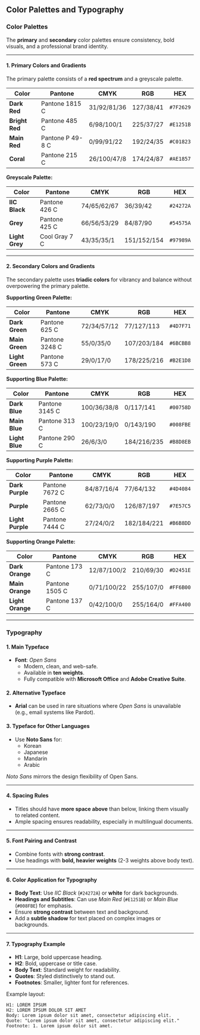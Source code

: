 ## Color Palettes and Typography

### **Color Palettes**
The **primary** and **secondary** color palettes ensure consistency, bold visuals, and a professional brand identity.

---

#### **1. Primary Colors and Gradients**
The primary palette consists of a **red spectrum** and a greyscale palette.

| **Color**       | **Pantone**      | **CMYK**           | **RGB**           | **HEX**       |
|-----------------|-----------------|-------------------|------------------|--------------|
| **Dark Red**    | Pantone 1815 C   | 31/92/81/36       | 127/38/41        | `#7F2629`    |
| **Bright Red**  | Pantone 485 C    | 6/98/100/1        | 225/37/27        | `#E1251B`    |
| **Main Red**    | Pantone P 49-8 C | 0/99/91/22        | 192/24/35        | `#C01823`    |
| **Coral**       | Pantone 215 C    | 26/100/47/8       | 174/24/87        | `#AE1857`    |

**Greyscale Palette:**

| **Color**        | **Pantone**         | **CMYK**           | **RGB**          | **HEX**       |
|------------------|--------------------|------------------|-----------------|---------------|
| **IIC Black**     | Pantone 426 C       | 74/65/62/67        | 36/39/42         | `#24272A`     |
| **Grey**          | Pantone 425 C       | 66/56/53/29        | 84/87/90         | `#54575A`     |
| **Light Grey**    | Cool Gray 7 C       | 43/35/35/1         | 151/152/154      | `#97989A`     |

---

#### **2. Secondary Colors and Gradients**
The secondary palette uses **triadic colors** for vibrancy and balance without overpowering the primary palette.

**Supporting Green Palette:**

| **Color**        | **Pantone**         | **CMYK**           | **RGB**          | **HEX**       |
|------------------|--------------------|------------------|-----------------|---------------|
| **Dark Green**    | Pantone 625 C       | 72/34/57/12        | 77/127/113       | `#4D7F71`     |
| **Main Green**    | Pantone 3248 C      | 55/0/35/0          | 107/203/184      | `#6BCBB8`     |
| **Light Green**   | Pantone 573 C       | 29/0/17/0          | 178/225/216      | `#B2E1D8`     |

**Supporting Blue Palette:**

| **Color**        | **Pantone**         | **CMYK**           | **RGB**          | **HEX**       |
|------------------|--------------------|------------------|-----------------|---------------|
| **Dark Blue**     | Pantone 3145 C      | 100/36/38/8        | 0/117/141        | `#00758D`     |
| **Main Blue**     | Pantone 313 C       | 100/23/19/0        | 0/143/190        | `#008FBE`     |
| **Light Blue**    | Pantone 290 C       | 26/6/3/0           | 184/216/235      | `#B8D8EB`     |

**Supporting Purple Palette:**

| **Color**        | **Pantone**         | **CMYK**           | **RGB**          | **HEX**       |
|------------------|--------------------|------------------|-----------------|---------------|
| **Dark Purple**   | Pantone 7672 C      | 84/87/16/4         | 77/64/132        | `#4D4084`     |
| **Purple**        | Pantone 2665 C      | 62/73/0/0          | 126/87/197       | `#7E57C5`     |
| **Light Purple**  | Pantone 7444 C      | 27/24/0/2          | 182/184/221      | `#B6B8DD`     |

**Supporting Orange Palette:**

| **Color**        | **Pantone**         | **CMYK**           | **RGB**          | **HEX**       |
|------------------|--------------------|------------------|-----------------|---------------|
| **Dark Orange**   | Pantone 173 C       | 12/87/100/2        | 210/69/30        | `#D2451E`     |
| **Main Orange**   | Pantone 1505 C      | 0/71/100/22        | 255/107/0        | `#FF6B00`     |
| **Light Orange**  | Pantone 137 C       | 0/42/100/0         | 255/164/0        | `#FFA400`     |

---

### **Typography**

#### **1. Main Typeface**
- **Font**: *Open Sans*  
   - Modern, clean, and web-safe.  
   - Available in **ten weights**.  
   - Fully compatible with **Microsoft Office** and **Adobe Creative Suite**.

#### **2. Alternative Typeface**
- **Arial** can be used in rare situations where *Open Sans* is unavailable (e.g., email systems like Pardot).

#### **3. Typeface for Other Languages**
- Use **Noto Sans** for:
   - Korean
   - Japanese
   - Mandarin
   - Arabic  

*Noto Sans* mirrors the design flexibility of Open Sans.

---

#### **4. Spacing Rules**
- Titles should have **more space above** than below, linking them visually to related content.  
- Ample spacing ensures readability, especially in multilingual documents.

---

#### **5. Font Pairing and Contrast**
- Combine fonts with **strong contrast**.  
- Use headings with **bold, heavier weights** (2-3 weights above body text).

---

#### **6. Color Application for Typography**
- **Body Text**: Use *IIC Black* (`#24272A`) or **white** for dark backgrounds.  
- **Headings and Subtitles**: Can use *Main Red* (`#E1251B`) or *Main Blue* (`#008FBE`) for emphasis.  
- Ensure **strong contrast** between text and background.  
- Add a **subtle shadow** for text placed on complex images or backgrounds.

---

#### **7. Typography Example**
- **H1**: Large, bold uppercase heading.  
- **H2**: Bold, uppercase or title case.  
- **Body Text**: Standard weight for readability.  
- **Quotes**: Styled distinctively to stand out.  
- **Footnotes**: Smaller, lighter font for references.  

Example layout:
```plaintext
H1: LOREM IPSUM  
H2: LOREM IPSUM DOLOR SIT AMET  
Body: Lorem ipsum dolor sit amet, consectetur adipiscing elit.  
Quote: "Lorem ipsum dolor sit amet, consectetur adipiscing elit."  
Footnote: 1. Lorem ipsum dolor sit amet.  
